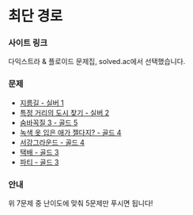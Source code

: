 # 최단 경로

### 사이트 링크

다익스트라 & 플로이드 문제집, solved.ac에서 선택했습니다.

### 문제

- [지름길 - 실버 1](https://www.acmicpc.net/problem/1446)
- [특정 거리의 도시 찾기 - 실버 2](https://www.acmicpc.net/problem/18352)
- [숨바꼭질 3 - 골드 5](https://www.acmicpc.net/problem/13549)
- [녹색 옷 입은 애가 젤다지? - 골드 4](https://www.acmicpc.net/problem/4485)
- [서강그라운드 - 골드 4](https://www.acmicpc.net/problem/14938)
- [택배 - 골드 3](https://www.acmicpc.net/problem/1719)
- [파티 - 골드 3](https://www.acmicpc.net/problem/1238)

### 안내

위 7문제 중 난이도에 맞춰 5문제만 푸시면 됩니다!
